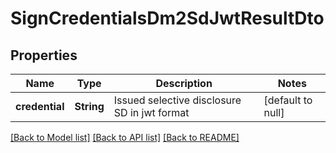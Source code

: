 # SignCredentialsDm2SdJwtResultDto

## Properties

| Name           | Type       | Description                                  | Notes             |
| -------------- | ---------- | -------------------------------------------- | ----------------- |
| **credential** | **String** | Issued selective disclosure SD in jwt format | [default to null] |

[[Back to Model list]](../README.md#documentation-for-models) [[Back to API list]](../README.md#documentation-for-api-endpoints) [[Back to README]](../README.md)
